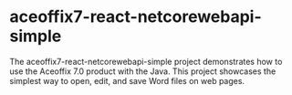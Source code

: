 # aceoffix7-react-netcorewebapi-simple
The aceoffix7-react-netcorewebapi-simple project demonstrates how to use the Aceoffix 7.0 product with the Java. This project showcases the simplest way to open, edit, and save Word files on web pages.
